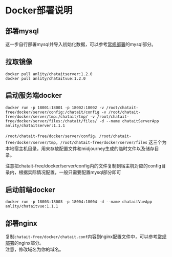 # Docker部署说明

## 部署mysql
这一步自行部署mysql并导入初始化数据，可以参考[常规部署](https://github.com/anlityli/chatait-free/blob/main/README.md#导入mysql数据库及初始数据)的mysql部分。

## 拉取镜像
```
docker pull anlity/chataitserver:1.2.0
docker pull anlity/chataitvue:1.2.0
```

## 启动服务端docker
```
docker run -p 18001:18001 -p 18002:18002 -v /root/chatait-free/docker/server/config:/chatait/config -v /root/chatait-free/docker/server/tmp:/chatait/tmp/ -v /root/chatait-free/docker/server/files:/chatait/files/ -d --name chataitServerApp anlity/chataitserver:1.1.1
```
```/root/chatait-free/docker/server/config```，```/root/chatait-free/docker/server/tmp```，```/root/chatait-free/docker/server/files``` 这三个为本地宿主机目录，用来存放配置文件和midjourney生成的临时文件以及储存目录。   

注意把chatait-free/docker/server/config内的文件复制到宿主机对应的config目录内，根据实际情况配置，一般只需要配置mysql部分即可

## 启动前端docker
```
docker run -p 18003:18003 -p 18004:18004 -d --name chataitVueApp anlity/chataitvue:1.1.1
```

## 部署nginx
复制```chatait-free/docker/chatait.conf```内容到nginx配置文件中，可以参考[常规部署](https://github.com/anlityli/chatait-free/blob/main/README.md#配置nginx)的nginx部分。   
注意，修改域名为你的域名。